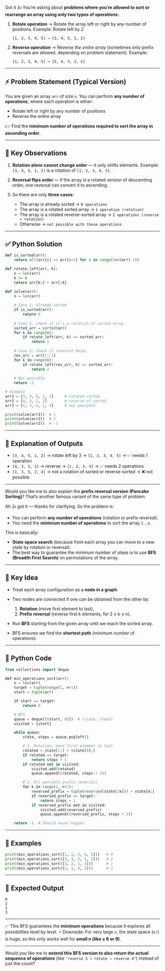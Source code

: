 Got it 👍
You’re asking about **problems where you’re allowed to sort or rearrange an array using only two types of operations:**

1. **Rotate operation** → Rotate the array left or right by any number of positions.
   Example: Rotate left by 2

   ```
   [1, 2, 3, 4, 5] → [3, 4, 5, 1, 2]
   ```

2. **Reverse operation** → Reverse *the entire array* (sometimes only prefix reversals are allowed, depending on problem statement).
   Example:

   ```
   [1, 2, 3, 4, 5] → [5, 4, 3, 2, 1]
   ```

---

## ⚡ Problem Statement (Typical Version)

You are given an array `arr` of size `n`.
You can perform **any number of operations**, where each operation is either:

* Rotate left or right by any number of positions
* Reverse the entire array

👉 Find the **minimum number of operations required to sort the array in ascending order**.

---

## 🔎 Key Observations

1. **Rotation alone cannot change order** — it only shifts elements.
   Example: `[3, 4, 5, 1, 2]` is a rotation of `[1, 2, 3, 4, 5]`.

2. **Reversal flips order** — if the array is a rotated version of descending order, one reversal can convert it to ascending.

3. So there are only **three cases**:

   * The array is already sorted → `0 operations`
   * The array is a rotated sorted array → `1 operation (rotation)`
   * The array is a rotated reverse-sorted array → `2 operations (reverse + rotation)`
   * Otherwise → `not possible with these operations`

---

## ✅ Python Solution

```python
def is_sorted(arr):
    return all(arr[i] <= arr[i+1] for i in range(len(arr)-1))

def rotate_left(arr, k):
    n = len(arr)
    k %= n
    return arr[k:] + arr[:k]

def solve(arr):
    n = len(arr)
    
    # Case 1: already sorted
    if is_sorted(arr):
        return 0
    
    # Case 2: check if it's a rotation of sorted array
    sorted_arr = sorted(arr)
    for k in range(n):
        if rotate_left(arr, k) == sorted_arr:
            return 1
    
    # Case 3: check if reversal helps
    rev_arr = arr[::-1]
    for k in range(n):
        if rotate_left(rev_arr, k) == sorted_arr:
            return 2
    
    # Not possible
    return -1

# Example
arr1 = [3, 4, 5, 1, 2]     # rotated sorted
arr2 = [4, 3, 2, 1]        # reverse of sorted
arr3 = [1, 3, 5, 2, 4]     # not possible

print(solve(arr1))  # 1
print(solve(arr2))  # 2
print(solve(arr3))  # -1
```

---

## 📝 Explanation of Outputs

* `[3, 4, 5, 1, 2]` → rotate left by 3 → `[1, 2, 3, 4, 5]` → ✅ needs 1 operation
* `[4, 3, 2, 1]` → reverse → `[1, 2, 3, 4]` → ✅ needs 2 operations
* `[1, 3, 5, 2, 4]` → not a rotation of sorted or reverse-sorted → ❌ not possible

---

Would you like me to also explain the **prefix reversal version (Pancake Sorting)**? That’s another famous variant of the same type of problem.



Ah 👍 got it — thanks for clarifying.
So the problem is:

* You can perform **any number of operations** (rotation or prefix reversal).
* You need the **minimum number of operations** to sort the array `1..n`.

This is basically:

* **State space search** (because from each array you can move to a new state by rotation or reversal).
* The best way to guarantee the *minimum* number of steps is to use **BFS (Breadth First Search)** on permutations of the array.

---

## 🔹 Key Idea

* Treat each array configuration as a **node in a graph**.
* Two nodes are connected if one can be obtained from the other by:

  1. **Rotation** (move first element to last),
  2. **Prefix reversal** (reverse first k elements, for 2 ≤ k ≤ n).
* Run **BFS** starting from the given array until we reach the sorted array.
* BFS ensures we find the **shortest path** (minimum number of operations).

---

## 🔹 Python Code

```python
from collections import deque

def min_operations_sort(arr):
    n = len(arr)
    target = tuple(range(1, n+1))
    start = tuple(arr)

    if start == target:
        return 0

    # BFS
    queue = deque([(start, 0)])  # (state, steps)
    visited = {start}

    while queue:
        state, steps = queue.popleft()

        # 1. Rotation: move first element to last
        rotated = state[1:] + (state[0],)
        if rotated == target:
            return steps + 1
        if rotated not in visited:
            visited.add(rotated)
            queue.append((rotated, steps + 1))

        # 2. All possible prefix reversals
        for k in range(2, n+1):
            reversed_prefix = tuple(reversed(state[:k])) + state[k:]
            if reversed_prefix == target:
                return steps + 1
            if reversed_prefix not in visited:
                visited.add(reversed_prefix)
                queue.append((reversed_prefix, steps + 1))

    return -1  # Should never happen
```

---

## 🔹 Examples

```python
print(min_operations_sort([1, 2, 3, 4, 5]))   # 0
print(min_operations_sort([3, 4, 5, 1, 2]))   # 2
print(min_operations_sort([3, 2, 1, 4]))      # 1
print(min_operations_sort([2, 1, 4, 3]))      # 3
```

---

## 🔹 Expected Output

```
0
2
1
3
```

---

✅ This BFS guarantees the **minimum operations** because it explores all possibilities level by level.
⚡ Downside: For very large `n`, the state space (`n!`) is huge, so this only works well for **small n (like ≤ 8 or 9)**.

---

Would you like me to **extend this BFS version to also return the actual sequence of operations** (like `"reverse 3 → rotate → reverse 4"`) instead of just the count?
